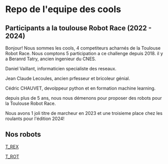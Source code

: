 # Repo de l'equipe des cools
## Participants a la toulouse Robot Race (2022 - 2024)


Bonjour!
Nous sommes les cools, 4 competiteurs acharnés de la Toulouse Robot Race. Nous comptons 5 participation a ce challenge depuis 2018.
il y a Beranrd Tatry, ancien ingenieur du CNES.

Daniel Vaillant, informaticien specialiste des reseaux.

Jean Claude Lecoules, ancien prfesseur et bricoleur génial.

Cédric CHAUVET, devolppeur python et en formation machine learning.

depuis plus de 5 ans, nous nous démenons pour proposer des robots pour la Toulouse Robot Race.

Nous avons 1 joli titre de marcheur en 2023 et une troisieme place chez les roulants pour l'édition 2024!


## Nos robots

 [T_REX](https://github.com/CedricChauvet/Robotique_et_TRR2024/tree/main/T_REX)

 [T_ROT](https://github.com/CedricChauvet/Robotique_et_TRR2024/tree/main/T_ROT)




